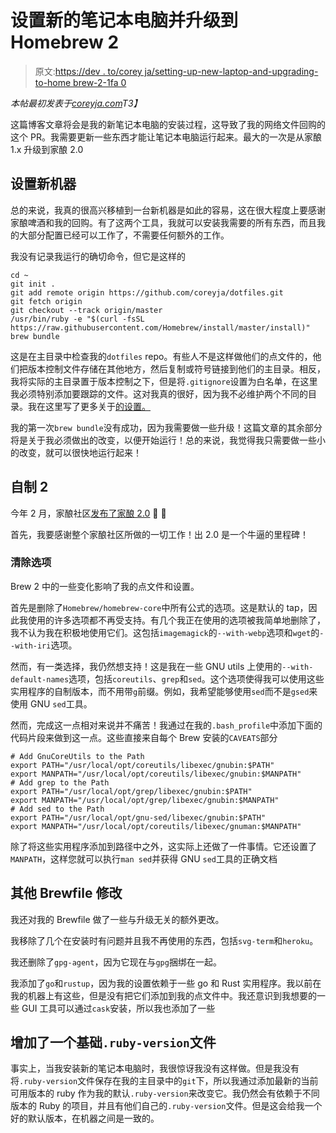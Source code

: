 # 设置新的笔记本电脑并升级到 Homebrew 2

> 原文:[https://dev . to/corey ja/setting-up-new-laptop-and-upgrading-to-home brew-2-1fa 0](https://dev.to/coreyja/setting-up-new-laptop-and-upgrading-to-homebrew-2-1fa0)

*本帖最初发表于[coreyja.com](https://coreyja.com/upgrading-to-brew-2/)T3】*

这篇博客文章将会是我的新笔记本电脑的安装过程，这导致了我的网络文件回购的这个 PR。我需要更新一些东西才能让笔记本电脑运行起来。最大的一次是从家酿 1.x 升级到家酿 2.0

## [](#setting-up-the-new-machine)设置新机器

总的来说，我真的很高兴移植到一台新机器是如此的容易，这在很大程度上要感谢家酿啤酒和我的回购。有了这两个工具，我就可以安装我需要的所有东西，而且我的大部分配置已经可以工作了，不需要任何额外的工作。

我没有记录我运行的确切命令，但它是这样的

```
cd ~
git init .
git add remote origin https://github.com/coreyja/dotfiles.git
git fetch origin
git checkout --track origin/master
/usr/bin/ruby -e "$(curl -fsSL https://raw.githubusercontent.com/Homebrew/install/master/install)"
brew bundle 
```

这是在主目录中检查我的`dotfiles` repo。有些人不是这样做他们的点文件的，他们把版本控制文件存储在其他地方，然后复制或符号链接到他们的主目录。相反，我将实际的主目录置于版本控制之下，但是将`.gitignore`设置为白名单，在这里我必须特别添加要跟踪的文件。这对我真的很好，因为我不必维护两个不同的目录。我在这里写了更多关于[的设置。](//blog/2018/01/06/dotfiles-december-2018.html)

我的第一次`brew bundle`没有成功，因为我需要做一些升级！这篇文章的其余部分将是关于我必须做出的改变，以便开始运行！总的来说，我觉得我只需要做一些小的改变，就可以很快地运行起来！

## [](#homebrew-2)自制 2

今年 2 月，家酿社区[发布了家酿 2.0](https://brew.sh/2019/02/02/homebrew-2.0.0/) 🎉 🎉

首先，我要感谢整个家酿社区所做的一切工作！出 2.0 是一个牛逼的里程碑！

### [](#removal-of-options)清除选项

Brew 2 中的一些变化影响了我的点文件和设置。

首先是删除了`Homebrew/homebrew-core`中所有公式的选项。这是默认的 tap，因此我使用的许多选项都不再受支持。有几个我正在使用的选项被我简单地删除了，我不认为我在积极地使用它们。这包括`imagemagick`的`--with-webp`选项和`wget`的`--with-iri`选项。

然而，有一类选择，我仍然想支持！这是我在一些 GNU utils 上使用的`--with-default-names`选项，包括`coreutils`、`grep`和`sed`。这个选项使得我可以使用这些实用程序的自制版本，而不用带`g`前缀。例如，我希望能够使用`sed`而不是`gsed`来使用 GNU `sed`工具。

然而，完成这一点相对来说并不痛苦！我通过在我的`.bash_profile`中添加下面的代码片段来做到这一点。这些直接来自每个 Brew 安装的`CAVEATS`部分

```
# Add GnuCoreUtils to the Path
export PATH="/usr/local/opt/coreutils/libexec/gnubin:$PATH"
export MANPATH="/usr/local/opt/coreutils/libexec/gnubin:$MANPATH"
# Add grep to the Path
export PATH="/usr/local/opt/grep/libexec/gnubin:$PATH"
export MANPATH="/usr/local/opt/grep/libexec/gnubin:$MANPATH"
# Add sed to the Path
export PATH="/usr/local/opt/gnu-sed/libexec/gnubin:$PATH"
export MANPATH="/usr/local/opt/coreutils/libexec/gnuman:$MANPATH" 
```

除了将这些实用程序添加到路径中之外，这实际上还做了一件事情。它还设置了`MANPATH`，这样您就可以执行`man sed`并获得 GNU `sed`工具的正确文档

## [](#other-brewfile-changes)其他 Brewfile 修改

我还对我的 Brewfile 做了一些与升级无关的额外更改。

我移除了几个在安装时有问题并且我不再使用的东西，包括`svg-term`和`heroku`。

我还删除了`gpg-agent`，因为它现在与`gpg`捆绑在一起。

我添加了`go`和`rustup`，因为我的设置依赖于一些 go 和 Rust 实用程序。我以前在我的机器上有这些，但是没有把它们添加到我的点文件中。我还意识到我想要的一些 GUI 工具可以通过`cask`安装，所以我也添加了一些

## [](#added-a-base-raw-rubyversion-endraw-file)增加了一个基础`.ruby-version`文件

事实上，当我安装新的笔记本电脑时，我很惊讶我没有这样做。但是我没有将`.ruby-version`文件保存在我的主目录中的`git`下，所以我通过添加最新的当前可用版本的 ruby 作为我的默认`.ruby-version`来改变它。我仍然会有依赖于不同版本的 Ruby 的项目，并且有他们自己的`.ruby-version`文件。但是这会给我一个好的默认版本，在机器之间是一致的。